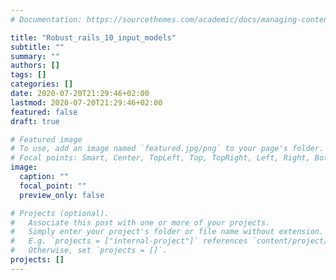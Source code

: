 ```yaml
---
# Documentation: https://sourcethemes.com/academic/docs/managing-content/

title: "Robust_rails_10_input_models"
subtitle: ""
summary: ""
authors: []
tags: []
categories: []
date: 2020-07-20T21:29:46+02:00
lastmod: 2020-07-20T21:29:46+02:00
featured: false
draft: true

# Featured image
# To use, add an image named `featured.jpg/png` to your page's folder.
# Focal points: Smart, Center, TopLeft, Top, TopRight, Left, Right, BottomLeft, Bottom, BottomRight.
image:
  caption: ""
  focal_point: ""
  preview_only: false

# Projects (optional).
#   Associate this post with one or more of your projects.
#   Simply enter your project's folder or file name without extension.
#   E.g. `projects = ["internal-project"]` references `content/project/deep-learning/index.md`.
#   Otherwise, set `projects = []`.
projects: []
---
```

